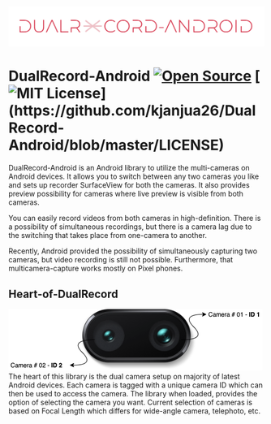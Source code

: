 ![Logo](imgs/pic.png)

# DualRecord-Android [![Open Source](https://badges.frapsoft.com/os/v1/open-source.svg?v=103)](https://github.com/kjanjua26/DualRecord-Android) [![MIT License](https://img.shields.io/apm/l/atomic-design-ui.svg?)](https://github.com/kjanjua26/DualRecord-Android/blob/master/LICENSE)

DualRecord-Android is an Android library to utilize the multi-cameras on Android devices. It allows you to switch between any two cameras you like and sets up recorder SurfaceView for both the cameras. It also provides preview possibility for cameras where live preview is visible from both cameras. 

You can easily record videos from both cameras in high-definition.
There is a possibility of simultaneous recordings, but there is a camera lag due to the switching that takes place from one-camera to another.

Recently, Android provided the possibility of simultaneously capturing two cameras, but video recording is still not possible. Furthermore, that multicamera-capture works mostly on Pixel phones.

## Heart-of-DualRecord
![Logo](imgs/camera.png)
The heart of this library is the dual camera setup on majority of latest Android devices. Each camera is tagged with a unique camera ID which can then be used to access the camera. The library when loaded, provides the option of selecting the camera you want. Current selection of cameras is based on Focal Length which differs for wide-angle camera, telephoto, etc. 

